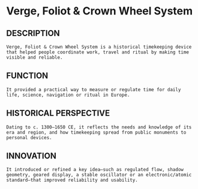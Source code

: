 # Verge, Foliot & Crown Wheel System

## DESCRIPTION
    Verge, Foliot & Crown Wheel System is a historical timekeeping device that helped people coordinate work, travel and ritual by making time visible and reliable.

## FUNCTION
    It provided a practical way to measure or regulate time for daily life, science, navigation or ritual in Europe.

## HISTORICAL PERSPECTIVE
    Dating to c. 1300–1650 CE, it reflects the needs and knowledge of its era and region, and how timekeeping spread from public monuments to personal devices.

## INNOVATION
    It introduced or refined a key idea—such as regulated flow, shadow geometry, geared display, a stable oscillator or an electronic/atomic standard—that improved reliability and usability.
